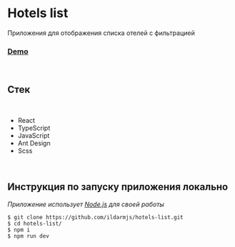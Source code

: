 # Hotels list

Приложения для отображения списка отелей с фильтрацией

### [Demo](https://hotels-list-mauve.vercel.app/)

<br/>

## Стек

<br />

- React
- TypeScript
- JavaScript
- Ant Design
- Scss

<br />

## Инструкция по запуску приложения **локально**

_Приложение использует [Node.js](https://nodejs.org/) для своей работы_

```
$ git clone https://github.com/ildarmjs/hotels-list.git
$ cd hotels-list/
$ npm i
$ npm run dev
```
